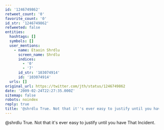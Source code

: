 ```yaml
---
id: '1246749862'
retweet_count: '0'
favorite_count: '0'
id_str: '1246749862'
retweeted: false
entities:
  hashtags: []
  symbols: []
  user_mentions:
    - name: Etaoin Shrdlu
      screen_name: Shrdlu
      indices:
        - '0'
        - '7'
      id_str: '103074914'
      id: '103074914'
  urls: []
original_url: https://twitter.com/jth/status/1246749862
date: '2009-02-24T22:27:35.000Z'
sitemap: false
robots: noindex
reply: true
title: '@shrdlu True. Not that it''s ever easy to justify until you have That Incident.'
---
```


@shrdlu True. Not that it's ever easy to justify until you have That Incident.